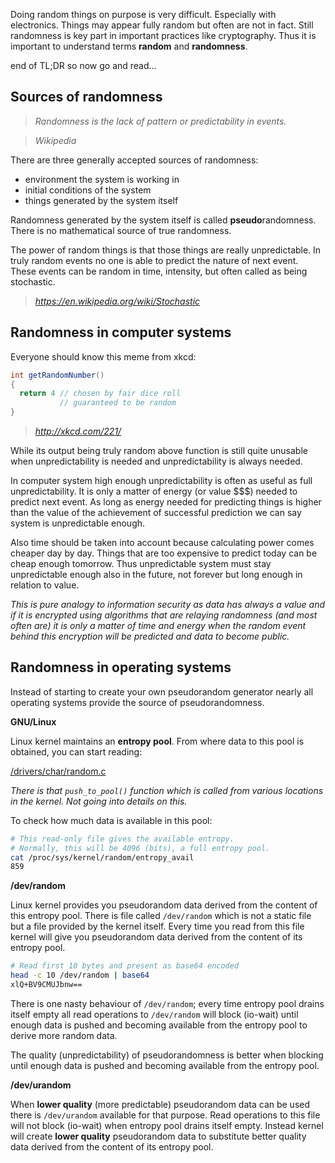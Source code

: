 Doing random things on purpose is very difficult. Especially with electronics. Things
may appear fully random but often are not in fact. Still randomness is key part in
important practices like cryptography. Thus it is important to understand terms
**random** and **randomness**.

end of TL;DR so now go and read...

Sources of randomness
---

> *Randomness is the lack of pattern or predictability in events.*

> *Wikipedia*

There are three generally accepted sources of randomness:
* environment the system is working in
* initial conditions of the system
* things generated by the system itself

Randomness generated by the system itself is called **pseudo**randomness. There is no
mathematical source of true randomness.

The power of random things is that those things are really unpredictable. In truly
random events no one is able to predict the nature of next event. These events can be
random in time, intensity, but often called as being stochastic.

> *https://en.wikipedia.org/wiki/Stochastic*

Randomness in computer systems
---

Everyone should know this meme from xkcd:

```java
int getRandomNumber()
{
  return 4 // chosen by fair dice roll
           // guaranteed to be random
}
```
> *http://xkcd.com/221/*

While its output being truly random above function is still quite unusable when
unpredictability is needed and unpredictability is always needed.

In computer system high enough unpredictability is often as useful as full
unpredictability. It is only a matter of energy (or value $$$) needed to predict
next event. As long as energy needed for predicting things is higher than the
value of the achievement of successful prediction we can say system is
unpredictable enough.

Also time should be taken into account because calculating power comes cheaper day by
day. Things that are too expensive to predict today can be cheap enough tomorrow.
Thus unpredictable system must stay unpredictable enough also in the future, not
forever but long enough in relation to value.

*This is pure analogy to information security as data has always a value and if
it is encrypted using algorithms that are relaying randomness (and most often are)
it is only a matter of time and energy when the random event behind this encryption
will be predicted and data to become public.*

Randomness in operating systems
---

Instead of starting to create your own pseudorandom generator nearly all operating
systems provide the source of pseudorandomness.

**GNU/Linux**

Linux kernel maintains an **entropy pool**. From where data to this pool is obtained, you can start reading:

[/drivers/char/random.c](https://github.com/torvalds/linux/blob/master/drivers/char/random.c)

*There is that `push_to_pool()` function which is called from various locations in the kernel. Not going into details on this.*

To check how much data is available in this pool:
```sh
# This read-only file gives the available entropy.
# Normally, this will be 4096 (bits), a full entropy pool.
cat /proc/sys/kernel/random/entropy_avail
859
```

**/dev/random**

Linux kernel provides you pseudorandom data derived from the content of this entropy pool. There is
file called `/dev/random` which is not a static file but a file provided by the kernel itself. Every
time you read from this file kernel will give you pseudorandom data derived from the content of its
entropy pool.

```sh
# Read first 10 bytes and present as base64 encoded
head -c 10 /dev/random | base64 
xlQ+BV9CMUJbnw==
```

There is one nasty behaviour of `/dev/random`; every time entropy pool drains itself empty all read
operations to `/dev/random` will block (io-wait) until enough data is pushed and becoming available
from the entropy pool to derive more random data.

The quality (unpredictability) of pseudorandomness is better when blocking until enough data is pushed
and becoming available from the entropy pool.

**/dev/urandom**

When **lower quality** (more predictable) pseudorandom data can be used there is `/dev/urandom` available
for that purpose. Read operations to this file will not block (io-wait) when entropy pool drains
itself empty. Instead kernel will create **lower quality** pseudorandom data to substitute better quality
data derived from the content of its entropy pool.
